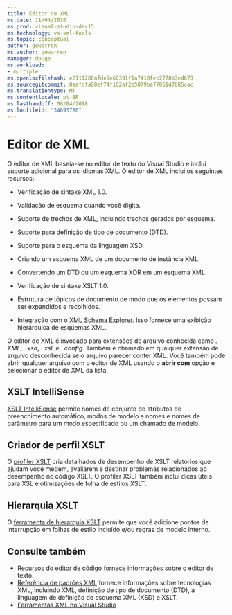 ```yaml
---
title: Editor de XML
ms.date: 11/04/2016
ms.prod: visual-studio-dev15
ms.technology: vs-xml-tools
ms.topic: conceptual
author: gewarren
ms.author: gewarren
manager: douge
ms.workload:
- multiple
ms.openlocfilehash: e2111286afde9e60391f1a7410fec2778b3ed673
ms.sourcegitcommit: 0aafcfa08ef74f162af2e5079be77061d7885cac
ms.translationtype: MT
ms.contentlocale: pt-BR
ms.lasthandoff: 06/04/2018
ms.locfileid: "34693780"
---
```

# <a name="xml-editor"></a>Editor de XML

O editor de XML baseia-se no editor de texto do Visual Studio e inclui suporte adicional para os idiomas XML. O editor de XML inclui os seguintes recursos:

- Verificação de sintaxe XML 1.0.

- Validação de esquema quando você digita.

- Suporte de trechos de XML, incluindo trechos gerados por esquema.

- Suporte para definição de tipo de documento (DTD).

- Suporte para o esquema da linguagem XSD.

- Criando um esquema XML de um documento de instância XML.

- Convertendo um DTD ou um esquema XDR em um esquema XML.

- Verificação de sintaxe XSLT 1.0.

- Estrutura de tópicos de documento de modo que os elementos possam ser expandidos e recolhidos.

- Integração com o [XML Schema Explorer](../xml-tools/xml-schema-explorer.md). Isso fornece uma exibição hierárquica de esquemas XML.

O editor de XML é invocado para extensões de arquivo conhecida como *. XML*, *. xsd*, *. xsl*, e *. config*. Também é chamado em qualquer extensão de arquivo desconhecida se o arquivo parecer conter XML. Você também pode abrir qualquer arquivo com o editor de XML usando o **abrir com** opção e selecionar o editor de XML da lista.

## <a name="xslt-intellisense"></a>XSLT IntelliSense

[XSLT IntelliSense](../xml-tools/xml-editor-intellisense-features.md) permite nomes de conjunto de atributos de preenchimento automático, modos de modelo e nomes e nomes de parâmetro para um modo especificado ou um chamado de modelo.

## <a name="xslt-profiler"></a>Criador de perfil XSLT

O [profiler XSLT](../xml-tools/walkthrough-xslt-profiler.md) cria detalhados de desempenho de XSLT relatórios que ajudam você medem, avaliarem e destinar problemas relacionados ao desempenho no código XSLT. O profiler XSLT também inclui dicas úteis para XSL e otimizações de folha de estilos XSLT.

## <a name="xslt-hierarchy"></a>Hierarquia XSLT

O [ferramenta de hierarquia XSLT](../xml-tools/walkthrough-using-xslt-hierarchy.md) permite que você adicione pontos de interrupção em folhas de estilo incluído e/ou regras de modelo interno.

## <a name="see-also"></a>Consulte também

- [Recursos do editor de código](../ide/writing-code-in-the-code-and-text-editor.md) fornece informações sobre o editor de texto.
- [Referência de padrões XML](http://msdn.microsoft.com/79c78508-c9d0-423a-a00f-672e855de401) fornece informações sobre tecnologias XML, incluindo XML, definição de tipo de documento (DTD), a linguagem de definição de esquema XML (XSD) e XSLT.
- [Ferramentas XML no Visual Studio](../xml-tools/xml-tools-in-visual-studio.md)